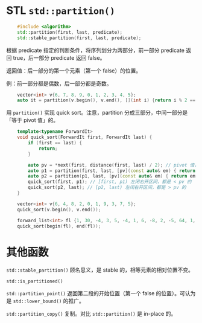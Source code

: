 # STL `std::partition()`

```cpp
    #include <algorithm>
    std::partition(first, last, predicate);
    std::stable_partition(first, last, predicate);
```

根据 predicate 指定的判断条件，将序列划分为两部分，前一部分 predicate 返回 true，后一部分 predicate 返回 false。

返回值：后一部分的第一个元素（第一个 false）的位置。

例：前一部分都是偶数，后一部分都是奇数。

```cpp
    vector<int> v{6, 7, 8, 9, 0, 1, 2, 3, 4, 5};
    auto it = partition(v.begin(), v.end(), [](int i) {return i % 2 == 0;});
```

用 `partition()` 实现 quick sort。注意，partition 分成三部分，中间一部分是「等于 pivot 值」的。

```cpp
    template<typename ForwardIt>
    void quick_sort(ForwardIt first, ForwardIt last) {
        if (first == last) {
            return;
        }

        auto pv = *next(first, distance(first, last) / 2); // pivot 值，尽量取中间元素的值
        auto p1 = partition(first, last, [pv](const auto& em) { return em < pv; }); // p1: 第一个 >= pv 的元素
        auto p2 = partition(p1, last, [pv](const auto& em) { return em <= pv; }); // p2: 第一个 > pv 的元素
        quick_sort(first, p1); // [first, p1) 左闭右开区间，都是 < pv 的
        quick_sort(p2, last); // [p2, last) 左闭右开区间，都是 > pv 的
    }

    vector<int> v{6, 4, 8, 2, 0, 1, 9, 3, 7, 5};
    quick_sort(v.begin(), v.end());

    forward_list<int> fl {1, 30, -4, 3, 5, -4, 1, 6, -8, 2, -5, 64, 1, 92};
    quick_sort(begin(fl), end(fl));
```

# 其他函数

`std::stable_partition()` 顾名思义，是 stable 的，相等元素的相对位置不变。

`std::is_partitioned()`

`std::partition_point()` 返回第二段的开始位置（第一个 false 的位置）。可认为是 `std::lower_bound()` 的推广。

`std::partition_copy()` 复制。对比 `std::partition()` 是 in-place 的。
